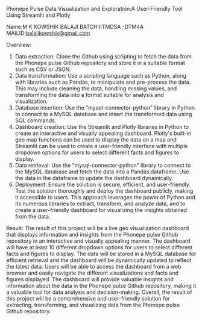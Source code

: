 Phonepe Pulse Data Visualization and Exploration:A User-Friendly Tool Using Streamlit and Plotly

Name:M K KOWSHIK BALAJI
BATCH:IITMDSA -DTM4A
MAILID:balajikowshik@gmail.com

Overview:
1. Data extraction: Clone the Github using scripting to fetch the data from the
Phonepe pulse Github repository and store it in a suitable format such as CSV
or JSON.
2. Data transformation: Use a scripting language such as Python, along with
libraries such as Pandas, to manipulate and pre-process the data. This may
include cleaning the data, handling missing values, and transforming the data
into a format suitable for analysis and visualization.
3. Database insertion: Use the "mysql-connector-python" library in Python to
connect to a MySQL database and insert the transformed data using SQL
commands.
4. Dashboard creation: Use the Streamlit and Plotly libraries in Python to create
an interactive and visually appealing dashboard. Plotly's built-in geo map
functions can be used to display the data on a map and Streamlit can be used
to create a user-friendly interface with multiple dropdown options for users to
select different facts and figures to display.
5. Data retrieval: Use the "mysql-connector-python" library to connect to the
MySQL database and fetch the data into a Pandas dataframe. Use the data in
the dataframe to update the dashboard dynamically.
6. Deployment: Ensure the solution is secure, efficient, and user-friendly. Test
the solution thoroughly and deploy the dashboard publicly, making it
accessible to users.
This approach leverages the power of Python and its numerous libraries to extract,
transform, and analyze data, and to create a user-friendly dashboard for visualizing
the insights obtained from the data.

Result:
The result of this project will be a live geo visualization dashboard that displays
information and insights from the Phonepe pulse Github repository in an interactive
and visually appealing manner. The dashboard will have at least 10 different
dropdown options for users to select different facts and figures to display. The data
will be stored in a MySQL database for efficient retrieval and the dashboard will be
dynamically updated to reflect the latest data.
Users will be able to access the dashboard from a web browser and easily navigate
the different visualizations and facts and figures displayed. The dashboard will
provide valuable insights and information about the data in the Phonepe pulse
Github repository, making it a valuable tool for data analysis and decision-making.
Overall, the result of this project will be a comprehensive and user-friendly solution
for extracting, transforming, and visualizing data from the Phonepe pulse Github
repository.
